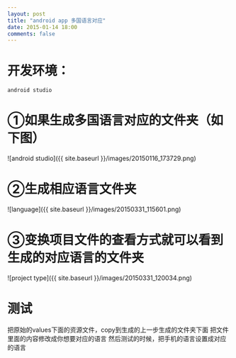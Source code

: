 ```yaml
---
layout: post
title: "android app 多国语言对应"
date: 2015-01-14 18:00
comments: false
---
```


开发环境：
============

	android studio 


①如果生成多国语言对应的文件夹（如下图）
============

![android studio]({{ site.baseurl }}/images/20150116_173729.png)

②生成相应语言文件夹
============

![language]({{ site.baseurl }}/images/20150331_115601.png)

③变换项目文件的查看方式就可以看到生成的对应语言的文件夹
============

![project type]({{ site.baseurl }}/images/20150331_120034.png)

测试
============

把原始的values下面的资源文件，copy到生成的上一步生成的文件夹下面
把文件里面的内容修改成你想要对应的语言
然后测试的时候，把手机的语言设置成对应的语言